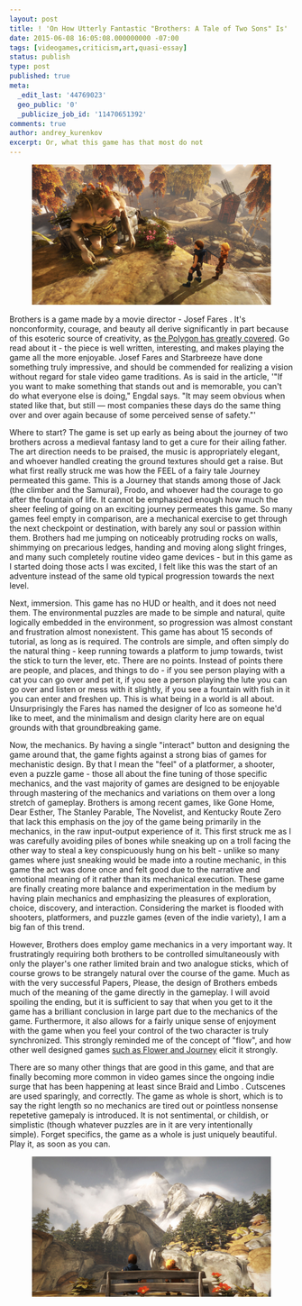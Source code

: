 ```yaml
---
layout: post
title: ! 'On How Utterly Fantastic "Brothers: A Tale of Two Sons" Is'
date: 2015-06-08 16:05:08.000000000 -07:00
tags: [videogames,criticism,art,quasi-essay]
status: publish
type: post
published: true
meta:
  _edit_last: '44769023'
  geo_public: '0'
  _publicize_job_id: '11470651392'
comments: true
author: andrey_kurenkov
excerpt: Or, what this game has that most do not
---
```

<figure>
    <img class="postimage" src="/writing/images/2015-06-08-on-how-utterly-fantastic-brothers-a-tale-of-two-sons-is/brothers_gameinformer_01_big.jpg" alt="http://www.brothersthegame.com/downloads"/>     
</figure>

Brothers is a game made by a movie director - Josef Fares . It's nonconformity, courage, and beauty all derive significantly in part because of this esoteric source of creativity, as <a href="http://www.polygon.com/features/2013/10/27/4864230/brothers-starbreeze-josef-fares">the Polygon has greatly covered</a>. Go read about it - the piece is well written, interesting, and makes playing the game all the more enjoyable. Josef Fares and Starbreeze have done something truly impressive, and should be commended for realizing a vision without regard for stale video game traditions. As is said in the article, '"If you want to make something that stands out and is memorable, you can't do what everyone else is doing," Engdal says. "It may seem obvious when stated like that, but still — most companies these days do the same thing over and over again because of some perceived sense of safety."'

Where to start? The game is set up early as being about the journey of two brothers across a medieval fantasy land to get a cure for their ailing father. The art direction needs to be praised, the music is appropriately elegant, and whoever handled creating the ground textures should get a raise. But what first really struck me was how the FEEL of a fairy tale Journey permeated this game. This is a Journey that stands among those of Jack (the climber and the Samurai), Frodo, and whoever had the courage to go after the fountain of life. It cannot be emphasized enough how much the sheer feeling of going on an exciting journey permeates this game. So many games feel empty in comparison, are a mechanical exercise to get through the next checkpoint or destination, with barely any soul or passion within them. Brothers had me jumping on noticeably protruding rocks on walls, shimmying on precarious ledges, handing and moving along slight fringes, and many such completely routine video game devices - but in this game as I started doing those acts I was excited, I felt like this was the start of an adventure instead of the same old typical progression towards the next level.

Next, immersion. This game has no HUD or health, and it does not need them. The environmental puzzles are made to be simple and natural, quite logically embedded in the environment, so progression was almost constant and frustration almost nonexistent. This game has about 15 seconds of tutorial, as long as is required. The controls are simple, and often simply do the natural thing - keep running towards a platform to jump towards, twist the stick to turn the lever, etc. There are no points. Instead of points there are people, and places, and things to do - if you see person playing with a cat you can go over and pet it, if you see a person playing the lute you can go over and listen or mess with it slightly, if you see a fountain with fish in it you can enter and freshen up. This is what being in a world is all about. Unsurprisingly the Fares has named the designer of Ico as someone he'd like to meet, and the minimalism and design clarity here are on equal grounds with that groundbreaking game.

Now, the mechanics. By having a single "interact" button and designing the game around that, the game fights against a strong bias of games for mechanistic design. By that I mean the "feel" of a platformer, a shooter, even a puzzle game - those all about the fine tuning of those specific mechanics, and the vast majority of games are designed to be enjoyable through mastering of the mechanics and variations on them over a long stretch of gameplay. Brothers is among recent games, like Gone Home, Dear Esther, The Stanley Parable, The Novelist, and Kentucky Route Zero that lack this emphasis on the joy of the game being primarily in the mechanics, in the raw input-output experience of it. This first struck me as I was carefully avoiding piles of bones while sneaking up on a troll facing the other way to steal a key conspicuously hung on his belt - unlike so many games where just sneaking would be made into a routine mechanic, in this game the act was done once and felt good due to the narrative and emotional meaning of it rather than its mechanical execution. These game are finally creating more balance and experimentation in the medium by having plain mechanics and emphasizing the pleasures of exploration, choice, discovery, and interaction. Considering the market is flooded with shooters, platformers, and puzzle games (even of the indie variety), I am a big fan of this trend.

However, Brothers does employ game mechanics in a very important way. It frustratingly requiring both brothers to be controlled simultaneously with only the player's one rather limited brain and two analogue sticks, which of course grows to be strangely natural over the course of the game. Much as with the very successful Papers, Please, the design of Brothers embeds much of the meaning of the game directly in the gameplay. I will avoid spoiling the ending, but it is sufficient to say that when you get to it the game has a brilliant conclusion in large part due to the mechanics of the game. Furthermore, it also allows for a fairly unique sense of enjoyment with the game when you feel your control of the two character is truly synchronized. This strongly reminded me of the concept of "flow", and how other well designed games <a href="http://www.theatlantic.com/technology/archive/2012/03/a-portrait-of-the-artist-as-a-game-studio/254494/">such as Flower and Journey</a> elicit it strongly.

There are so many other things that are good in this game, and that are finally becoming more common in video games since the ongoing indie surge that has been happening at least since Braid and Limbo . Cutscenes are used sparingly, and correctly. The game as whole is short, which is to say the right length so no mechanics are tired out or pointless nonsense repetetive gamepaly is introduced. It is not sentimental, or childish, or simplistic (though whatever puzzles are in it are very intentionally simple). Forget specifics, the game as a whole is just uniquely beautiful. Play it, as soon as you can.

<figure>
    <a href="https://lifeofandrey.files.wordpress.com/2015/06/brothers02_06_big.jpg"><img class="postimage" src="/writing/images/2015-06-08-on-how-utterly-fantastic-brothers-a-tale-of-two-sons-is/brothers02_06_big.jpg" alt="http://www.brothersthegame.com/downloads"/></a>
</figure>
